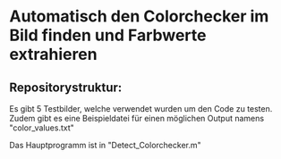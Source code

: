 # Automatisch den Colorchecker im Bild finden und Farbwerte extrahieren

## Repositorystruktur:

Es gibt 5 Testbilder, welche verwendet wurden um den Code zu testen.
Zudem gibt es eine Beispieldatei für einen möglichen Output namens "color_values.txt"

Das Hauptprogramm ist in "Detect_Colorchecker.m"

